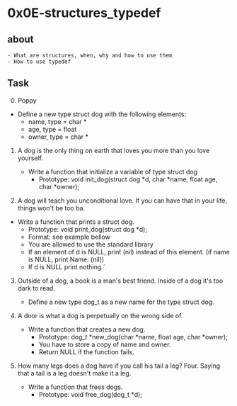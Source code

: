 # 0x0E-structures_typedef

## about
    - What are structures, when, why and how to use them
    - How to use typedef

## Task
0. Poppy 
  - Define a new type struct dog with the following elements:
       - name, type = char *
       - age, type = float
       - owner, type = char *

1. A dog is the only thing on earth that loves you more than you love yourself.
   - Write a function that initialize a variable of type struct dog
      - Prototype: void init_dog(struct dog *d, char *name, float age, char *owner);

2. A dog will teach you unconditional love. If you can have that in your life, things won't be too ba.
  - Write a function that prints a struct dog.
     - Prototype: void print_dog(struct dog *d);
     - Format: see example bellow
     - You are allowed to use the standard library
     - If an element of d is NULL, print (nil) instead of this element. 
	        (if name is NULL, print Name: (nil))
     - If d is NULL print nothing.`

3. Outside of a dog, a book is a man's best friend. Inside of a dog it's too dark to read. 
   - Define a new type dog_t as a new name for the type struct dog.
      
4. A door is what a dog is perpetually on the wrong side of.
    - Write a function that creates a new dog.
	   - Prototype: dog_t *new_dog(char *name, float age, char *owner);
	   - You have to store a copy of name and owner.
	   - Return NULL if the function fails.

5. How many legs does a dog have if you call his tail a leg? Four. Saying that a tail is a leg doesn't make it a leg.
    - Write a function that frees dogs.
        - Prototype: void free_dog(dog_t *d);
